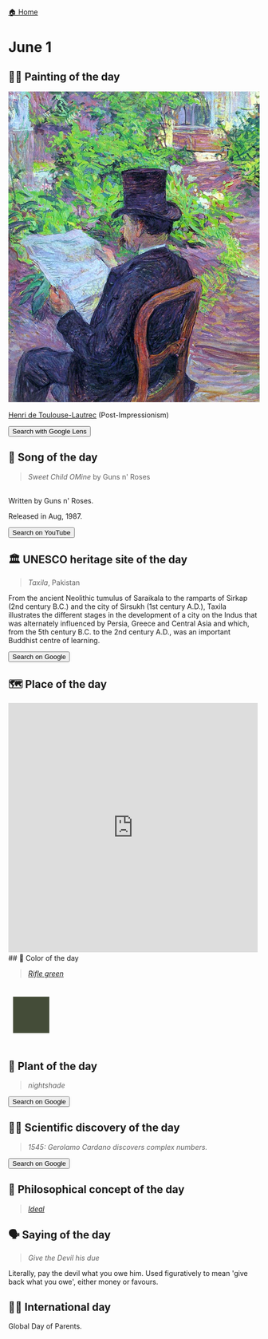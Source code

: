 
[🏠 Home](../../index.md)

# June 1

## 🧑‍🎨 Painting of the day

<img width="600" src="../img/Henri_de_Toulouse-Lautrec_2.jpg">

[Henri de Toulouse-Lautrec](https://en.wikipedia.org/wiki/Henri_de_Toulouse-Lautrec) (Post-Impressionism)

<button class="btn btn-success"
onclick=" window.open('https://lens.google.com/uploadbyurl?url=https://iretes.github.io/one-a-day/data/img/Henri_de_Toulouse-Lautrec_2.jpg','_blank')">
Search with Google Lens
</button>

## 🎼 Song of the day

> *Sweet Child OMine*
by Guns n' Roses

<br />Written by Guns n' Roses.

Released in Aug, 1987.

<button class="btn btn-success"
onclick=" window.open('http://www.youtube.com/search?q=Sweet Child OMine by Guns n  Roses','_blank')">
Search on YouTube
</button>

## 🏛️ UNESCO heritage site of the day

> *Taxila*, Pakistan

<p>From the ancient Neolithic tumulus of Saraikala to the ramparts of Sirkap (2nd century B.C.) and the city of Sirsukh (1st century A.D.), Taxila illustrates the different stages in the development of a city on the Indus that was alternately influenced by Persia, Greece and Central Asia and which, from the 5th century B.C. to the 2nd century A.D., was an important Buddhist centre of learning.</p>

<button class="btn btn-success"
onclick=" window.open('http://www.google.com/search?q=Taxila','_blank')">
Search on Google
</button>

## 🗺️ Place of the day

<iframe
src="https://www.mapcrunch.com"
name="mapcrunch"
width="500"
height="500"
allowTransparency="true"
scrolling="no"
frameborder="0"
>
</iframe>
## 🎨 Color of the day

> *[Rifle green](https://en.wikipedia.org/wiki/Shades_of_green#Mint_green)*

<div style="color:#444C38; font-size: 100px;">&#9632;</div>

## 🌿 Plant of the day

> *nightshade*

<button class="btn btn-success"
onclick=" window.open('http://www.google.com/search?q=nightshade','_blank')">
Search on Google
</button>

## 🧑‍🔬 Scientific discovery of the day

> *1545: Gerolamo Cardano discovers complex numbers.*

<button class="btn btn-success"
onclick=" window.open('http://www.google.com/search?q=1545: Gerolamo Cardano discovers complex numbers.','_blank')">
Search on Google
</button>

## 💭 Philosophical concept of the day

> *[Ideal](https://en.wikipedia.org/wiki/Ideal_(ethics))*

## 🗣️ Saying of the day

> *Give the Devil his due*

Literally, pay the devil what you owe him. Used figuratively to mean 'give back what you owe', either money or favours. 

## 🏳️‍🌈 International day

Global Day of Parents.